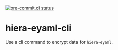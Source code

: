 [![pre-commit.ci status](https://results.pre-commit.ci/badge/github/ethanhs/hiera-eyaml-cli/master.svg)](https://results.pre-commit.ci/latest/github/ethanhs/hiera-eyaml-cli/master)
# hiera-eyaml-cli

Use a cli command to encrypt data for `hiera-eyaml`.
